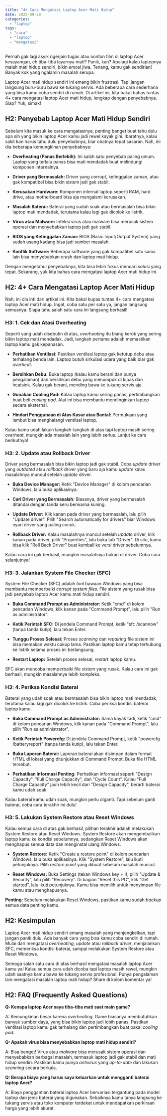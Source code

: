 ```yaml
---
title: "4+ Cara Mengatasi Laptop Acer Mati Hidup"
date: 2025-09-28
categories: 
  - "laptop"
tags: 
  - "cara"
  - "laptop"
  - "mengatasi"
---
```


Pernah gak lagi asyik ngerjain tugas atau nonton film di laptop Acer kesayangan, eh tiba-tiba layarnya mati? Panik, kan? Apalagi kalau laptopnya malah mati hidup sendiri, bikin emosi jiwa. Tenang, kamu gak sendirian! Banyak kok yang ngalamin masalah serupa.

Laptop Acer mati hidup sendiri ini emang bikin frustrasi. Tapi jangan langsung buru-buru bawa ke tukang servis. Ada beberapa cara sederhana yang bisa kamu coba sendiri di rumah. Di artikel ini, kita bakal bahas tuntas 4+ cara mengatasi laptop Acer mati hidup, lengkap dengan penyebabnya. Siap? Yuk, simak!

## H2: Penyebab Laptop Acer Mati Hidup Sendiri

Sebelum kita masuk ke cara mengatasinya, penting banget buat tahu dulu apa sih yang bikin laptop Acer kamu jadi rewel kayak gini. Ibaratnya, kalau sakit kan harus tahu dulu penyebabnya, biar obatnya tepat sasaran. Nah, ini dia beberapa kemungkinan penyebabnya:

- **Overheating (Panas Berlebih):** Ini salah satu penyebab paling umum. Laptop yang terlalu panas bisa mati mendadak buat melindungi komponen internalnya.
    
- **Driver yang Bermasalah:** Driver yang _corrupt_, ketinggalan zaman, atau gak kompatibel bisa bikin sistem jadi gak stabil.
    
- **Kerusakan Hardware:** Komponen internal laptop seperti RAM, hard drive, atau motherboard bisa aja mengalami kerusakan.
    
- **Masalah Baterai:** Baterai yang sudah soak atau bermasalah bisa bikin laptop mati mendadak, terutama kalau lagi gak dicolok ke listrik.
    
- **Virus atau Malware:** Infeksi virus atau malware bisa merusak sistem operasi dan menyebabkan laptop jadi gak stabil.
    
- **BIOS yang Ketinggalan Zaman:** BIOS (Basic Input/Output System) yang sudah usang kadang bisa jadi sumber masalah.
    
- **Konflik Software:** Beberapa software yang gak kompatibel satu sama lain bisa menyebabkan crash dan laptop mati hidup.
    

Dengan mengetahui penyebabnya, kita bisa lebih fokus mencari solusi yang tepat. Sekarang, yuk kita bahas cara mengatasi laptop Acer mati hidup ini.

## H2: 4+ Cara Mengatasi Laptop Acer Mati Hidup

Nah, ini dia inti dari artikel ini. Kita bakal kupas tuntas 4+ cara mengatasi laptop Acer mati hidup. Ingat, coba satu per satu ya, jangan langsung semuanya. Siapa tahu salah satu cara ini langsung berhasil!

### H3: 1. Cek dan Atasi Overheating

Seperti yang udah disebutin di atas, _overheating_ itu biang kerok yang sering bikin laptop mati mendadak. Jadi, langkah pertama adalah memastikan laptop kamu gak kepanasan.

- **Perhatikan Ventilasi:** Pastikan ventilasi laptop gak ketutup debu atau terhalang benda lain. Laptop butuh sirkulasi udara yang baik biar gak _overheat_.
    
- **Bersihkan Debu:** Buka laptop (kalau kamu berani dan punya pengalaman) dan bersihkan debu yang menumpuk di kipas dan heatsink. Kalau gak berani, mending bawa ke tukang servis aja.
    
- **Gunakan Cooling Pad:** Kalau laptop kamu sering panas, pertimbangkan buat beli _cooling pad_. Alat ini bisa membantu mendinginkan laptop secara eksternal.
    
- **Hindari Penggunaan di Atas Kasur atau Bantal:** Permukaan yang lembut bisa menghalangi ventilasi laptop.
    

Kalau kamu udah lakuin langkah-langkah di atas tapi laptop masih sering _overheat_, mungkin ada masalah lain yang lebih serius. Lanjut ke cara berikutnya!

### H3: 2. Update atau Rollback Driver

Driver yang bermasalah bisa bikin laptop jadi gak stabil. Coba _update_ driver yang _outdated_ atau _rollback_ driver yang baru aja kamu _update_ kalau masalahnya muncul setelah _update_ driver.

- **Buka Device Manager:** Ketik "Device Manager" di kolom pencarian Windows, lalu buka aplikasinya.
    
- **Cari Driver yang Bermasalah:** Biasanya, driver yang bermasalah ditandai dengan tanda seru berwarna kuning.
    
- **Update Driver:** Klik kanan pada driver yang bermasalah, lalu pilih "Update driver". Pilih "Search automatically for drivers" biar Windows nyari driver yang paling cocok.
    
- **Rollback Driver:** Kalau masalahnya muncul setelah _update_ driver, klik kanan pada driver, pilih "Properties", lalu buka tab "Driver". Di situ, kamu bisa klik "Roll Back Driver" buat kembali ke versi driver sebelumnya.
    

Kalau cara ini gak berhasil, mungkin masalahnya bukan di driver. Coba cara selanjutnya!

### H3: 3. Jalankan System File Checker (SFC)

System File Checker (SFC) adalah _tool_ bawaan Windows yang bisa membantu memperbaiki _corrupt system files_. File sistem yang rusak bisa jadi penyebab laptop Acer kamu mati hidup sendiri.

- **Buka Command Prompt as Administrator:** Ketik "cmd" di kolom pencarian Windows, klik kanan pada "Command Prompt", lalu pilih "Run as administrator".
    
- **Ketik Perintah SFC:** Di jendela Command Prompt, ketik "sfc /scannow" (tanpa tanda kutip), lalu tekan Enter.
    
- **Tunggu Proses Selesai:** Proses _scanning_ dan _repairing_ file sistem ini bisa memakan waktu cukup lama. Pastikan laptop kamu tetap terhubung ke listrik selama proses ini berlangsung.
    
- **Restart Laptop:** Setelah proses selesai, _restart_ laptop kamu.
    

SFC akan mencoba memperbaiki file sistem yang rusak. Kalau cara ini gak berhasil, mungkin masalahnya lebih kompleks.

### H3: 4. Periksa Kondisi Baterai

Baterai yang udah soak atau bermasalah bisa bikin laptop mati mendadak, terutama kalau lagi gak dicolok ke listrik. Coba periksa kondisi baterai laptop kamu.

- **Buka Command Prompt as Administrator:** Sama kayak tadi, ketik "cmd" di kolom pencarian Windows, klik kanan pada "Command Prompt", lalu pilih "Run as administrator".
    
- **Ketik Perintah Powercfg:** Di jendela Command Prompt, ketik "powercfg /batteryreport" (tanpa tanda kutip), lalu tekan Enter.
    
- **Buka Laporan Baterai:** Laporan baterai akan disimpan dalam format HTML di lokasi yang ditunjukkan di Command Prompt. Buka file HTML tersebut.
    
- **Perhatikan Informasi Penting:** Perhatikan informasi seperti "Design Capacity", "Full Charge Capacity", dan "Cycle Count". Kalau "Full Charge Capacity" jauh lebih kecil dari "Design Capacity", berarti baterai kamu udah soak.
    

Kalau baterai kamu udah soak, mungkin perlu diganti. Tapi sebelum ganti baterai, coba cara terakhir ini dulu!

### H3: 5. Lakukan System Restore atau Reset Windows

Kalau semua cara di atas gak berhasil, pilihan terakhir adalah melakukan System Restore atau Reset Windows. System Restore akan mengembalikan laptop kamu ke kondisi sebelumnya, sedangkan Reset Windows akan menghapus semua data dan menginstal ulang Windows.

- **System Restore:** Ketik "Create a restore point" di kolom pencarian Windows, lalu buka aplikasinya. Klik "System Restore", lalu ikuti petunjuknya. Pilih _restore point_ yang dibuat sebelum masalah muncul.
    
- **Reset Windows:** Buka Settings (tekan Windows key + I), pilih "Update & Security", lalu pilih "Recovery". Di bagian "Reset this PC", klik "Get started", lalu ikuti petunjuknya. Kamu bisa memilih untuk menyimpan file kamu atau menghapusnya.
    

**Penting:** Sebelum melakukan Reset Windows, pastikan kamu sudah _backup_ semua data penting kamu.

## H2: Kesimpulan

Laptop Acer mati hidup sendiri emang masalah yang menjengkelkan, tapi jangan panik dulu. Ada banyak cara yang bisa kamu coba sendiri di rumah. Mulai dari mengatasi _overheating_, _update_ atau _rollback driver_, menjalankan SFC, memeriksa kondisi baterai, sampai melakukan System Restore atau Reset Windows.

Semoga salah satu cara di atas berhasil mengatasi masalah laptop Acer kamu ya! Kalau semua cara udah dicoba tapi laptop masih rewel, mungkin udah saatnya kamu bawa ke tukang servis profesional. Punya pengalaman lain mengatasi masalah laptop mati hidup? Share di kolom komentar ya!

## H2: FAQ (Frequently Asked Questions)

**Q: Kenapa laptop Acer saya tiba-tiba mati saat main game?**

A: Kemungkinan besar karena _overheating_. Game biasanya membutuhkan banyak sumber daya, yang bisa bikin laptop jadi lebih panas. Pastikan ventilasi laptop kamu gak terhalang dan pertimbangkan buat pakai _cooling pad_.

**Q: Apakah virus bisa menyebabkan laptop mati hidup sendiri?**

A: Bisa banget! Virus atau _malware_ bisa merusak sistem operasi dan menyebabkan berbagai masalah, termasuk laptop jadi gak stabil dan mati hidup sendiri. Pastikan kamu punya _antivirus_ yang _up-to-date_ dan lakukan _scanning_ secara berkala.

**Q: Berapa biaya yang harus saya keluarkan untuk mengganti baterai laptop Acer?**

A: Biaya penggantian baterai laptop Acer bervariasi tergantung pada model laptop dan jenis baterai yang digunakan. Sebaiknya kamu tanya langsung ke tukang servis atau toko komputer terdekat untuk mendapatkan perkiraan harga yang lebih akurat.
